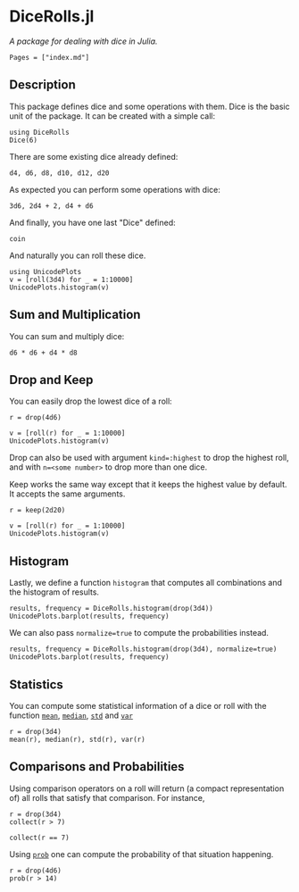 # DiceRolls.jl

_A package for dealing with dice in Julia._

```@contents
Pages = ["index.md"]
```

## Description

This package defines dice and some operations with them.
Dice is the basic unit of the package. It can be created with a simple call:

```@example ex1
using DiceRolls
Dice(6)
```

There are some existing dice already defined:

```@example ex1
d4, d6, d8, d10, d12, d20
```

As expected you can perform some operations with dice:

```@example ex1
3d6, 2d4 + 2, d4 + d6
```

And finally, you have one last "Dice" defined:

```@example ex1
coin
```

And naturally you can roll these dice.

```@example ex1
using UnicodePlots
v = [roll(3d4) for _ = 1:10000]
UnicodePlots.histogram(v)
```

## Sum and Multiplication

You can sum and multiply dice:

```@example ex1
d6 * d6 + d4 * d8
```

## Drop and Keep

You can easily drop the lowest dice of a roll:

```@example ex1
r = drop(4d6)
```

```@example ex1
v = [roll(r) for _ = 1:10000]
UnicodePlots.histogram(v)
```

Drop can also be used with argument `kind=:highest` to drop the highest roll, and with `n=<some number>` to drop more than one dice.

Keep works the same way except that it keeps the highest value by default. It accepts the same arguments.

```@example ex1
r = keep(2d20)
```

```@example ex1
v = [roll(r) for _ = 1:10000]
UnicodePlots.histogram(v)
```

## Histogram

Lastly, we define a function `histogram` that computes all combinations and the histogram of results.

```@example ex1
results, frequency = DiceRolls.histogram(drop(3d4))
UnicodePlots.barplot(results, frequency)
```

We can also pass `normalize=true` to compute the probabilities instead.

```@example ex1
results, frequency = DiceRolls.histogram(drop(3d4), normalize=true)
UnicodePlots.barplot(results, frequency)
```

## Statistics

You can compute some statistical information of a dice or roll with the function [`mean`](@ref), [`median`](@ref), [`std`](@ref) and [`var`](@ref)

```@example ex1
r = drop(3d4)
mean(r), median(r), std(r), var(r)
```

## Comparisons and Probabilities

Using comparison operators on a roll will return (a compact representation of) all rolls that
satisfy that comparison. For instance,

```@example ex1
r = drop(3d4)
collect(r > 7)
```

```@example ex1
collect(r == 7)
```

Using [`prob`](@ref) one can compute the probability of that situation happening.

```@example ex1
r = drop(4d6)
prob(r > 14)
```